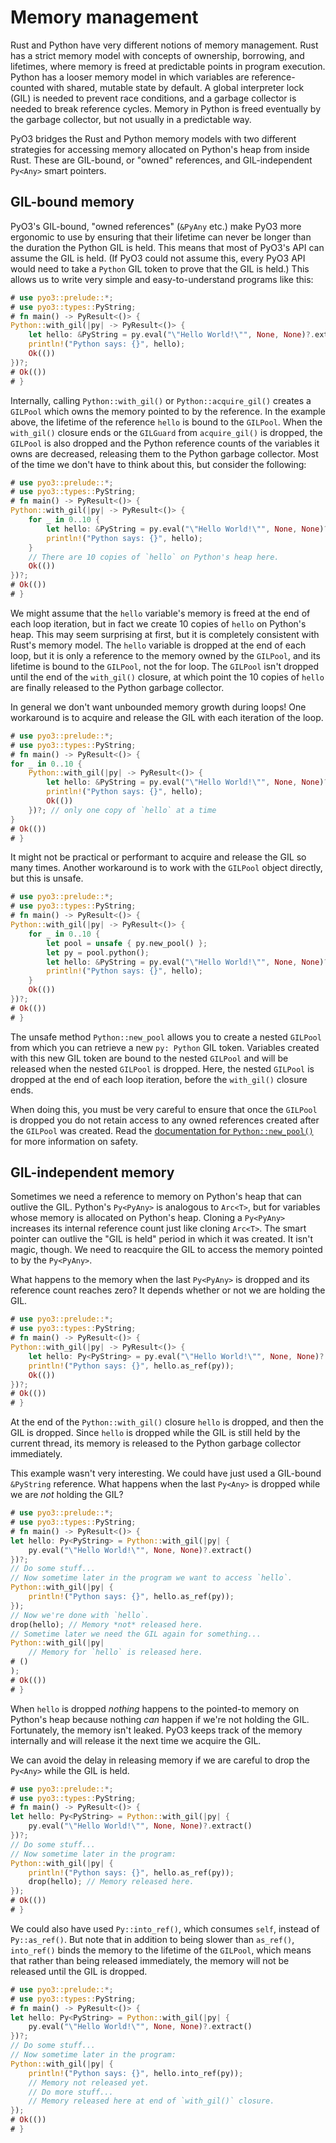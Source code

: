 # Memory management

Rust and Python have very different notions of memory management.  Rust has
a strict memory model with concepts of ownership, borrowing, and lifetimes,
where memory is freed at predictable points in program execution.  Python has
a looser memory model in which variables are reference-counted with shared,
mutable state by default. A global interpreter lock (GIL) is needed to prevent
race conditions, and a garbage collector is needed to break reference cycles.
Memory in Python is freed eventually by the garbage collector, but not usually
in a predictable way.

PyO3 bridges the Rust and Python memory models with two different strategies for
accessing memory allocated on Python's heap from inside Rust.  These are
GIL-bound, or "owned" references, and GIL-independent `Py<Any>` smart pointers.

## GIL-bound memory

PyO3's GIL-bound, "owned references" (`&PyAny` etc.) make PyO3 more ergonomic to
use by ensuring that their lifetime can never be longer than the duration the
Python GIL is held.  This means that most of PyO3's API can assume the GIL is
held. (If PyO3 could not assume this, every PyO3 API would need to take a
`Python` GIL token to prove that the GIL is held.)  This allows us to write
very simple and easy-to-understand programs like this:

```rust
# use pyo3::prelude::*;
# use pyo3::types::PyString;
# fn main() -> PyResult<()> {
Python::with_gil(|py| -> PyResult<()> {
    let hello: &PyString = py.eval("\"Hello World!\"", None, None)?.extract()?;
    println!("Python says: {}", hello);
    Ok(())
})?;
# Ok(())
# }
```

Internally, calling `Python::with_gil()` or `Python::acquire_gil()` creates a
`GILPool` which owns the memory pointed to by the reference.  In the example
above, the lifetime of the reference `hello` is bound to the `GILPool`.  When
the `with_gil()` closure ends or the `GILGuard` from `acquire_gil()` is dropped,
the `GILPool` is also dropped and the Python reference counts of the variables
it owns are decreased, releasing them to the Python garbage collector.  Most
of the time we don't have to think about this, but consider the following:

```rust
# use pyo3::prelude::*;
# use pyo3::types::PyString;
# fn main() -> PyResult<()> {
Python::with_gil(|py| -> PyResult<()> {
    for _ in 0..10 {
        let hello: &PyString = py.eval("\"Hello World!\"", None, None)?.extract()?;
        println!("Python says: {}", hello);
    }
    // There are 10 copies of `hello` on Python's heap here.
    Ok(())
})?;
# Ok(())
# }
```

We might assume that the `hello` variable's memory is freed at the end of each
loop iteration, but in fact we create 10 copies of `hello` on Python's heap.
This may seem surprising at first, but it is completely consistent with Rust's
memory model.  The `hello` variable is dropped at the end of each loop, but it
is only a reference to the memory owned by the `GILPool`, and its lifetime is
bound to the `GILPool`, not the for loop.  The `GILPool` isn't dropped until
the end of the `with_gil()` closure, at which point the 10 copies of `hello`
are finally released to the Python garbage collector.

In general we don't want unbounded memory growth during loops!  One workaround
is to acquire and release the GIL with each iteration of the loop.

```rust
# use pyo3::prelude::*;
# use pyo3::types::PyString;
# fn main() -> PyResult<()> {
for _ in 0..10 {
    Python::with_gil(|py| -> PyResult<()> {
        let hello: &PyString = py.eval("\"Hello World!\"", None, None)?.extract()?;
        println!("Python says: {}", hello);
        Ok(())
    })?; // only one copy of `hello` at a time
}
# Ok(())
# }
```

It might not be practical or performant to acquire and release the GIL so many
times.  Another workaround is to work with the `GILPool` object directly, but
this is unsafe.

```rust
# use pyo3::prelude::*;
# use pyo3::types::PyString;
# fn main() -> PyResult<()> {
Python::with_gil(|py| -> PyResult<()> {
    for _ in 0..10 {
        let pool = unsafe { py.new_pool() };
        let py = pool.python();
        let hello: &PyString = py.eval("\"Hello World!\"", None, None)?.extract()?;
        println!("Python says: {}", hello);
    }
    Ok(())
})?;
# Ok(())
# }
```

The unsafe method `Python::new_pool` allows you to create a nested `GILPool`
from which you can retrieve a new `py: Python` GIL token.  Variables created
with this new GIL token are bound to the nested `GILPool` and will be released
when the nested `GILPool` is dropped.  Here, the nested `GILPool` is dropped
at the end of each loop iteration, before the `with_gil()` closure ends.

When doing this, you must be very careful to ensure that once the `GILPool` is
dropped you do not retain access to any owned references created after the
`GILPool` was created.  Read the
[documentation for `Python::new_pool()`]({{#PYO3_DOCS_URL}}/pyo3/marker/struct.Python.html#method.new_pool)
for more information on safety.

## GIL-independent memory

Sometimes we need a reference to memory on Python's heap that can outlive the
GIL.  Python's `Py<PyAny>` is analogous to `Arc<T>`, but for variables whose
memory is allocated on Python's heap.  Cloning a `Py<PyAny>` increases its
internal reference count just like cloning `Arc<T>`.  The smart pointer can
outlive the "GIL is held" period in which it was created.  It isn't magic,
though.  We need to reacquire the GIL to access the memory pointed to by the
`Py<PyAny>`.

What happens to the memory when the last `Py<PyAny>` is dropped and its
reference count reaches zero?  It depends whether or not we are holding the GIL.

```rust
# use pyo3::prelude::*;
# use pyo3::types::PyString;
# fn main() -> PyResult<()> {
Python::with_gil(|py| -> PyResult<()> {
    let hello: Py<PyString> = py.eval("\"Hello World!\"", None, None)?.extract()?;
    println!("Python says: {}", hello.as_ref(py));
    Ok(())
})?;
# Ok(())
# }
```

At the end of the `Python::with_gil()` closure `hello` is dropped, and then the
GIL is dropped.  Since `hello` is dropped while the GIL is still held by the
current thread, its memory is released to the Python garbage collector
immediately.

This example wasn't very interesting.  We could have just used a GIL-bound
`&PyString` reference.  What happens when the last `Py<Any>` is dropped while
we are *not* holding the GIL?

```rust
# use pyo3::prelude::*;
# use pyo3::types::PyString;
# fn main() -> PyResult<()> {
let hello: Py<PyString> = Python::with_gil(|py| {
    py.eval("\"Hello World!\"", None, None)?.extract()
})?;
// Do some stuff...
// Now sometime later in the program we want to access `hello`.
Python::with_gil(|py| {
    println!("Python says: {}", hello.as_ref(py));
});
// Now we're done with `hello`.
drop(hello); // Memory *not* released here.
// Sometime later we need the GIL again for something...
Python::with_gil(|py|
    // Memory for `hello` is released here.
# ()
);
# Ok(())
# }
```

When `hello` is dropped *nothing* happens to the pointed-to memory on Python's
heap because nothing _can_ happen if we're not holding the GIL.  Fortunately,
the memory isn't leaked.  PyO3 keeps track of the memory internally and will
release it the next time we acquire the GIL.

We can avoid the delay in releasing memory if we are careful to drop the
`Py<Any>` while the GIL is held.

```rust
# use pyo3::prelude::*;
# use pyo3::types::PyString;
# fn main() -> PyResult<()> {
let hello: Py<PyString> = Python::with_gil(|py| {
    py.eval("\"Hello World!\"", None, None)?.extract()
})?;
// Do some stuff...
// Now sometime later in the program:
Python::with_gil(|py| {
    println!("Python says: {}", hello.as_ref(py));
    drop(hello); // Memory released here.
});
# Ok(())
# }
```

We could also have used `Py::into_ref()`, which consumes `self`, instead of
`Py::as_ref()`.  But note that in addition to being slower than `as_ref()`,
`into_ref()` binds the memory to the lifetime of the `GILPool`, which means
that rather than being released immediately, the memory will not be released
until the GIL is dropped.

```rust
# use pyo3::prelude::*;
# use pyo3::types::PyString;
# fn main() -> PyResult<()> {
let hello: Py<PyString> = Python::with_gil(|py| {
    py.eval("\"Hello World!\"", None, None)?.extract()
})?;
// Do some stuff...
// Now sometime later in the program:
Python::with_gil(|py| {
    println!("Python says: {}", hello.into_ref(py));
    // Memory not released yet.
    // Do more stuff...
    // Memory released here at end of `with_gil()` closure.
});
# Ok(())
# }
```
